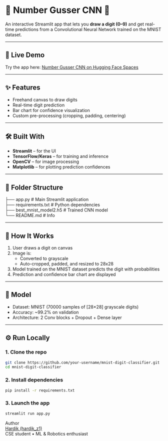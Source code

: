 # 🎲 Number Gusser CNN 🎲
An interactive Streamlit app that lets you **draw a digit (0–9)** and get real-time predictions from a Convolutional Neural Network trained on the MNIST dataset.

---

## 🚀 Live Demo

Try the app here: [Number Gusser CNN on Hugging Face Spaces](https://huggingface.co/spaces/Hardik-z1/NumberGuesserCNN)

---

## ✨ Features

- Freehand canvas to draw digits
- Real-time digit prediction
- Bar chart for confidence visualization
- Custom pre-processing (cropping, padding, centering)

---

## 🛠️ Built With

- **Streamlit** – for the UI
- **TensorFlow/Keras** – for training and inference
- **OpenCV** – for image processing
- **Matplotlib** – for plotting prediction confidences

---

## 📁 Folder Structure  
├── app.py                # Main Streamlit application  
├── requirements.txt      # Python dependencies  
├── best_mnist_model2.h5  # Trained CNN model  
└── README.md             # Info


---

## 🎲 How It Works

1. User draws a digit on canvas
2. Image is:
   - Converted to grayscale
   - Auto-cropped, padded, and resized to 28x28
3. Model trained on the MNIST dataset predicts the digit with probabilities
4. Prediction and confidence bar chart are displayed

---

## 💾 Model

- Dataset: MNIST (70000 samples of [28×28] grayscale digits)
- Accuracy: ~99.2% on validation
- Architecture: 2 Conv blocks + Dropout + Dense layer

---

## ⚙️ Run Locally

### 1. Clone the repo

```bash
git clone https://github.com/your-username/mnist-digit-classifier.git
cd mnist-digit-classifier
```

### 2. Install dependencies
```bash
pip install -r requirements.txt
```

### 3. Launch the app
```bash
streamlit run app.py
```

Author  
[Hardik (hardik_z1)](https://github.com/hardik-z1/)  
CSE student • ML & Robotics enthusiast
